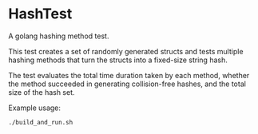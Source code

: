 # HashTest

A golang hashing method test.

This test creates a set of randomly generated structs and tests multiple hashing methods that turn the structs into a fixed-size string hash.

The test evaluates the total time duration taken by each method, whether the method succeeded in generating collision-free hashes, and the total size of the hash set. 

Example usage:
```
./build_and_run.sh
```
